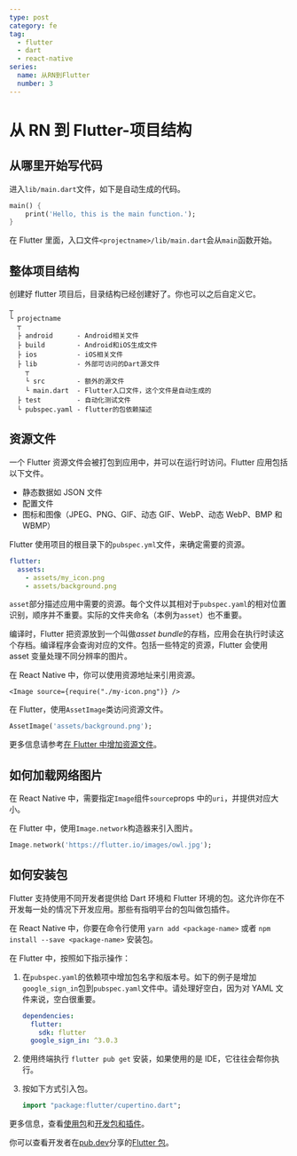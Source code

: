 ```yaml
---
type: post
category: fe
tag:
  - flutter
  - dart
  - react-native
series:
  name: 从RN到Flutter
  number: 3
---
```


# 从 RN 到 Flutter-项目结构

## 从哪里开始写代码

进入`lib/main.dart`文件，如下是自动生成的代码。

```dart
main() {
    print('Hello, this is the main function.');
}
```

在 Flutter 里面，入口文件`<projectname>/lib/main.dart`会从`main`函数开始。

## 整体项目结构

创建好 flutter 项目后，目录结构已经创建好了。你也可以之后自定义它。

```properties
┬
└ projectname
  ┬
  ├ android      - Android相关文件
  ├ build        - Android和iOS生成文件
  ├ ios          - iOS相关文件
  ├ lib          - 外部可访问的Dart源文件
    ┬
    └ src        - 额外的源文件
    └ main.dart  - Flutter入口文件，这个文件是自动生成的
  ├ test         - 自动化测试文件
  └ pubspec.yaml - flutter的包依赖描述
```

## 资源文件

一个 Flutter 资源文件会被打包到应用中，并可以在运行时访问。Flutter 应用包括以下文件。

- 静态数据如 JSON 文件
- 配置文件
- 图标和图像（JPEG、PNG、GIF、动态 GIF、WebP、动态 WebP、BMP 和 WBMP）

Flutter 使用项目的根目录下的`pubspec.yml`文件，来确定需要的资源。

```yml
flutter:
  assets:
    - assets/my_icon.png
    - assets/background.png
```

`asset`部分描述应用中需要的资源。每个文件以其相对于`pubspec.yaml`的相对位置识别，顺序并不重要。实际的文件夹命名（本例为`asset`）也不重要。

编译时，Flutter 把资源放到一个叫做*asset bundle*的存档，应用会在执行时读这个存档。编译程序会查询对应的文件。包括一些特定的资源，Flutter 会使用 asset 变量处理不同分辨率的图片。

在 React Native 中，你可以使用资源地址来引用资源。

```tsx
<Image source={require("./my-icon.png")} />
```

在 Flutter，使用`AssetImage`类访问资源文件。

```dart
AssetImage('assets/background.png');
```

更多信息请参考[在 Flutter 中增加资源文件](https://flutter.dev/docs/development/ui/assets-and-images)。

## 如何加载网络图片

在 React Native 中，需要指定`Image`组件`source`props 中的`uri`，并提供对应大小。

在 Flutter 中，使用`Image.network`构造器来引入图片。

```Dart
Image.network('https://flutter.io/images/owl.jpg');
```

## 如何安装包

Flutter 支持使用不同开发者提供给 Dart 环境和 Flutter 环境的包。这允许你在不开发每一处的情况下开发应用。那些有指明平台的包叫做包插件。

在 React Native 中，你要在命令行使用 `yarn add <package-name>` 或者 `npm install --save <package-name>` 安装包。

在 Flutter 中，按照如下指示操作：

1. 在`pubspec.yaml`的依赖项中增加包名字和版本号。如下的例子是增加`google_sign_in`包到`pubspec.yaml`文件中。请处理好空白，因为对 YAML 文件来说，空白很重要。

   ```yaml
   dependencies:
     flutter:
       sdk: flutter
     google_sign_in: ^3.0.3
   ```

2. 使用终端执行 `flutter pub get` 安装，如果使用的是 IDE，它往往会帮你执行。

3. 按如下方式引入包。

   ```dart
   import "package:flutter/cupertino.dart";
   ```

更多信息，查看[使用包](https://flutter.dev/docs/development/packages-and-plugins/using-packages)和[开发包和插件](https://flutter.dev/docs/development/packages-and-plugins/developing-packages)。

你可以查看开发者在[pub.dev](https://pub.dev/)分享的[Flutter 包](https://pub.dev/flutter/)。
